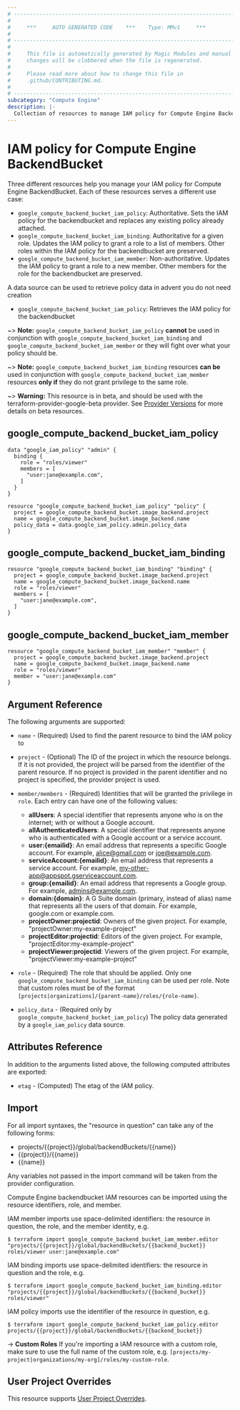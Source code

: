```yaml
---
# ----------------------------------------------------------------------------
#
#     ***     AUTO GENERATED CODE    ***    Type: MMv1     ***
#
# ----------------------------------------------------------------------------
#
#     This file is automatically generated by Magic Modules and manual
#     changes will be clobbered when the file is regenerated.
#
#     Please read more about how to change this file in
#     .github/CONTRIBUTING.md.
#
# ----------------------------------------------------------------------------
subcategory: "Compute Engine"
description: |-
  Collection of resources to manage IAM policy for Compute Engine BackendBucket
---
```


# IAM policy for Compute Engine BackendBucket
Three different resources help you manage your IAM policy for Compute Engine BackendBucket. Each of these resources serves a different use case:

* `google_compute_backend_bucket_iam_policy`: Authoritative. Sets the IAM policy for the backendbucket and replaces any existing policy already attached.
* `google_compute_backend_bucket_iam_binding`: Authoritative for a given role. Updates the IAM policy to grant a role to a list of members. Other roles within the IAM policy for the backendbucket are preserved.
* `google_compute_backend_bucket_iam_member`: Non-authoritative. Updates the IAM policy to grant a role to a new member. Other members for the role for the backendbucket are preserved.

A data source can be used to retrieve policy data in advent you do not need creation

* `google_compute_backend_bucket_iam_policy`: Retrieves the IAM policy for the backendbucket

~> **Note:** `google_compute_backend_bucket_iam_policy` **cannot** be used in conjunction with `google_compute_backend_bucket_iam_binding` and `google_compute_backend_bucket_iam_member` or they will fight over what your policy should be.

~> **Note:** `google_compute_backend_bucket_iam_binding` resources **can be** used in conjunction with `google_compute_backend_bucket_iam_member` resources **only if** they do not grant privilege to the same role.


~> **Warning:** This resource is in beta, and should be used with the terraform-provider-google-beta provider.
See [Provider Versions](https://terraform.io/docs/providers/google/guides/provider_versions.html) for more details on beta resources.

## google_compute_backend_bucket_iam_policy

```hcl
data "google_iam_policy" "admin" {
  binding {
    role = "roles/viewer"
    members = [
      "user:jane@example.com",
    ]
  }
}

resource "google_compute_backend_bucket_iam_policy" "policy" {
  project = google_compute_backend_bucket.image_backend.project
  name = google_compute_backend_bucket.image_backend.name
  policy_data = data.google_iam_policy.admin.policy_data
}
```

## google_compute_backend_bucket_iam_binding

```hcl
resource "google_compute_backend_bucket_iam_binding" "binding" {
  project = google_compute_backend_bucket.image_backend.project
  name = google_compute_backend_bucket.image_backend.name
  role = "roles/viewer"
  members = [
    "user:jane@example.com",
  ]
}
```

## google_compute_backend_bucket_iam_member

```hcl
resource "google_compute_backend_bucket_iam_member" "member" {
  project = google_compute_backend_bucket.image_backend.project
  name = google_compute_backend_bucket.image_backend.name
  role = "roles/viewer"
  member = "user:jane@example.com"
}
```


## Argument Reference

The following arguments are supported:

* `name` - (Required) Used to find the parent resource to bind the IAM policy to

* `project` - (Optional) The ID of the project in which the resource belongs.
    If it is not provided, the project will be parsed from the identifier of the parent resource. If no project is provided in the parent identifier and no project is specified, the provider project is used.

* `member/members` - (Required) Identities that will be granted the privilege in `role`.
  Each entry can have one of the following values:
  * **allUsers**: A special identifier that represents anyone who is on the internet; with or without a Google account.
  * **allAuthenticatedUsers**: A special identifier that represents anyone who is authenticated with a Google account or a service account.
  * **user:{emailid}**: An email address that represents a specific Google account. For example, alice@gmail.com or joe@example.com.
  * **serviceAccount:{emailid}**: An email address that represents a service account. For example, my-other-app@appspot.gserviceaccount.com.
  * **group:{emailid}**: An email address that represents a Google group. For example, admins@example.com.
  * **domain:{domain}**: A G Suite domain (primary, instead of alias) name that represents all the users of that domain. For example, google.com or example.com.
  * **projectOwner:projectid**: Owners of the given project. For example, "projectOwner:my-example-project"
  * **projectEditor:projectid**: Editors of the given project. For example, "projectEditor:my-example-project"
  * **projectViewer:projectid**: Viewers of the given project. For example, "projectViewer:my-example-project"

* `role` - (Required) The role that should be applied. Only one
    `google_compute_backend_bucket_iam_binding` can be used per role. Note that custom roles must be of the format
    `[projects|organizations]/{parent-name}/roles/{role-name}`.

* `policy_data` - (Required only by `google_compute_backend_bucket_iam_policy`) The policy data generated by
  a `google_iam_policy` data source.

## Attributes Reference

In addition to the arguments listed above, the following computed attributes are
exported:

* `etag` - (Computed) The etag of the IAM policy.

## Import

For all import syntaxes, the "resource in question" can take any of the following forms:

* projects/{{project}}/global/backendBuckets/{{name}}
* {{project}}/{{name}}
* {{name}}

Any variables not passed in the import command will be taken from the provider configuration.

Compute Engine backendbucket IAM resources can be imported using the resource identifiers, role, and member.

IAM member imports use space-delimited identifiers: the resource in question, the role, and the member identity, e.g.
```
$ terraform import google_compute_backend_bucket_iam_member.editor "projects/{{project}}/global/backendBuckets/{{backend_bucket}} roles/viewer user:jane@example.com"
```

IAM binding imports use space-delimited identifiers: the resource in question and the role, e.g.
```
$ terraform import google_compute_backend_bucket_iam_binding.editor "projects/{{project}}/global/backendBuckets/{{backend_bucket}} roles/viewer"
```

IAM policy imports use the identifier of the resource in question, e.g.
```
$ terraform import google_compute_backend_bucket_iam_policy.editor projects/{{project}}/global/backendBuckets/{{backend_bucket}}
```

-> **Custom Roles** If you're importing a IAM resource with a custom role, make sure to use the
 full name of the custom role, e.g. `[projects/my-project|organizations/my-org]/roles/my-custom-role`.

## User Project Overrides

This resource supports [User Project Overrides](https://registry.terraform.io/providers/hashicorp/google/latest/docs/guides/provider_reference#user_project_override).
